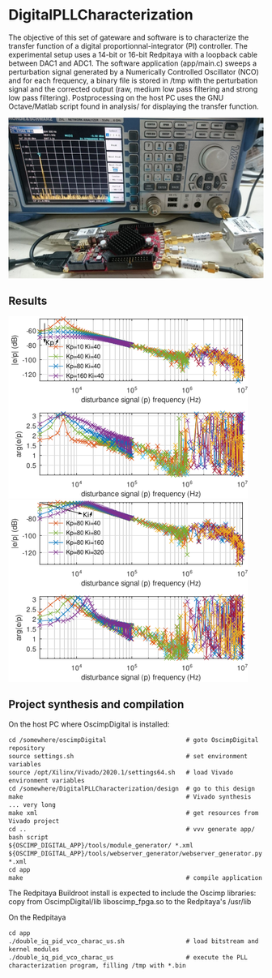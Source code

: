 # DigitalPLLCharacterization

The objective of this set of gateware and software is to characterize the transfer
function of a digital proportionnal-integrator (PI) controller. The experimental
setup uses a 14-bit or 16-bit Redpitaya with a loopback cable between DAC1 and ADC1.
The software application (app/main.c) sweeps a perturbation signal generated by a
Numerically Controlled Oscillator (NCO) and for each frequency, a binary file is stored
in /tmp with the perturbation signal and the corrected output (raw, medium low pass filtering
and strong low pass filtering). Postprocessing on the host PC uses the GNU Octave/Matlab
script found in analysis/ for displaying the transfer function.

<img src="analysis/DSC_0445.JPG">

## Results

<img src="analysis/Kp.png">
<img src="analysis/Ki.png">

## Project synthesis and compilation

On the host PC where OscimpDigital is installed:
```
cd /somewhere/oscimpDigital                      # goto OscimpDigital repository
source settings.sh                               # set environment variables
source /opt/Xilinx/Vivado/2020.1/settings64.sh   # load Vivado environment variables 
cd /somewhere/DigitalPLLCharacterization/design  # go to this design
make                                             # Vivado synthesis ... very long
make xml                                         # get resources from Vivado project
cd ..                                            # vvv generate app/ bash script
${OSCIMP_DIGITAL_APP}/tools/module_generator/ *.xml
${OSCIMP_DIGITAL_APP}/tools/webserver_generator/webserver_generator.py *.xml
cd app
make                                             # compile application
```

The Redpitaya Buildroot install is expected to include the Oscimp libraries: copy from OscimpDigital/lib
liboscimp_fpga.so to the Redpitaya's /usr/lib

On the Redpitaya
```
cd app
./double_iq_pid_vco_charac_us.sh                 # load bitstream and kernel modules
./double_iq_pid_vco_charac_us                    # execute the PLL characterization program, filling /tmp with *.bin
```
